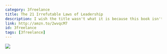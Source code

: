 ```yaml
---
category: 3freelance
title: The 21 Irrefutable Laws of Leadership
description: I wish the title wasn't what it is because this book isn't malicious at all. It's understanding that in order for people to care what you do you have to treat them like people. You become interesting by being interested in others.
link: http://amzn.to/2wvqcM7
id: 3freelance
tags: [3freelance]
---
```

<a target="_blank"  href="https://www.amazon.com/gp/product/0785288376/ref=as_li_tl?ie=UTF8&camp=1789&creative=9325&creativeASIN=0785288376&linkCode=as2&tag=compassofdesi-20&linkId=f125c04b0a028bb5e74023258a81fba4"><img border="0" src="//ws-na.amazon-adsystem.com/widgets/q?_encoding=UTF8&MarketPlace=US&ASIN=0785288376&ServiceVersion=20070822&ID=AsinImage&WS=1&Format=_SL250_&tag=compassofdesi-20" ></a><img src="//ir-na.amazon-adsystem.com/e/ir?t=compassofdesi-20&l=am2&o=1&a=0785288376" width="1" height="1" border="0" alt="" style="border:none !important; margin:0px !important;" />
